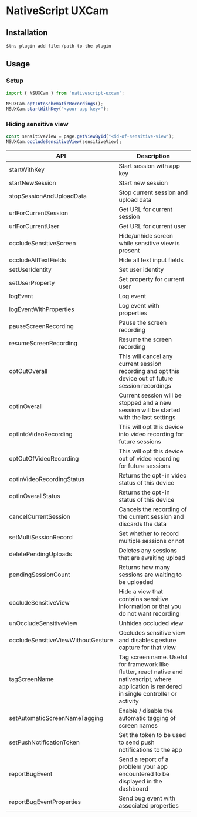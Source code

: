 # NativeScript UXCam

## Installation
`$tns plugin add file:/path-to-the-plugin`

## Usage

### Setup

```javascript
import { NSUXCam } from 'nativescript-uxcam';

NSUXCam.optIntoSchematicRecordings();
NSUXCam.startWithKey("<your-app-key>");
```

### Hiding sensitive view

```javascript
const sensitiveView = page.getViewById("<id-of-sensitive-view");
NSUXCam.occludeSensitiveView(sensitiveView);
```

API | Description
----|----
startWithKey | Start session with app key
startNewSession | Start new session
stopSessionAndUploadData | Stop current session and upload data
urlForCurrentSession | Get URL for current session
urlForCurrentUser | Get URL for current user
occludeSensitiveScreen | Hide/unhide screen while sensitive view is present
occludeAllTextFields | Hide all text input fields
setUserIdentity | Set user identity
setUserProperty | Set property for current user
logEvent | Log event
logEventWithProperties | Log event with properties
pauseScreenRecording | Pause the screen recording
resumeScreenRecording | Resume the screen recording
optOutOverall | This will cancel any current session recording and opt this device out of future session recordings
optInOverall | Current session will be stopped and a new session will be started with the last settings
optIntoVideoRecording | This will opt this device into video recording for future sessions
optOutOfVideoRecording | This will opt this device out of video recording for future sessions
optInVideoRecordingStatus | Returns the opt-in video status of this device
optInOverallStatus | Returns the opt-in status of this device
cancelCurrentSession | Cancels the recording of the current session and discards the data
setMultiSessionRecord | Set whether to record multiple sessions or not
deletePendingUploads | Deletes any sessions that are awaiting upload
pendingSessionCount | Returns how many sessions are waiting to be uploaded
occludeSensitiveView | Hide a view that contains sensitive information or that you do not want recording
unOccludeSensitiveView | Unhides occluded view
occludeSensitiveViewWithoutGesture | Occludes sensitive view and disables gesture capture for that view
tagScreenName | Tag screen name. Useful for framework like flutter, react native and nativescript, where application is rendered in single controller or activity
setAutomaticScreenNameTagging | Enable / disable the automatic tagging of screen names
setPushNotificationToken | Set the token to be used to send push notifications to the app
reportBugEvent | Send a report of a problem your app encountered to be displayed in the dashboard
reportBugEventProperties | Send bug event with associated properties